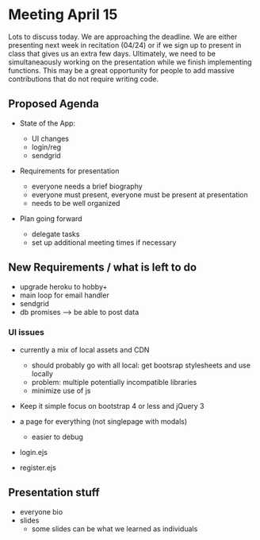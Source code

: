 # Meeting April 15

Lots to discuss today. We are approaching the deadline. We are either presenting next week in recitation (04/24) or if we sign up to present in class that gives us an extra few days. Ultimately, we need to be simultaneaously working on the presentation while we finish implementing functions. This may be a great opportunity for people to add massive contributions that do not require writing code.

## Proposed Agenda

- State of the App:
  - UI changes
  - login/reg
  - sendgrid

- Requirements for presentation
  - everyone needs a brief biography
  - everyone must present, everyone must be present at presentation
  - needs to be well organized

- Plan going forward
  - delegate tasks
  - set up additional meeting times if necessary

## New Requirements / what is left to do

- upgrade heroku to hobby+
- main loop for email handler
- sendgrid
- db promises --> be able to post data

### UI issues

- currently a mix of local assets and CDN
   - should probably go with all local: get bootsrap stylesheets and use locally
   - problem: multiple potentially incompatible libraries
   - minimize use of js

- Keep it simple focus on bootstrap 4 or less and jQuery 3
- a page for everything (not singlepage with modals)
  - easier to debug

- login.ejs
- register.ejs

## Presentation stuff

- everyone bio
- slides
  - some slides can be what we learned as individuals



